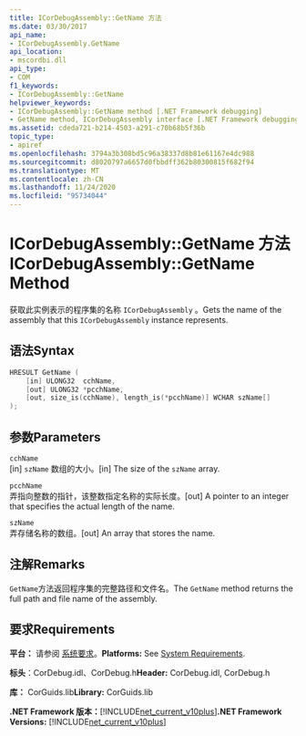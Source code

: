 ```yaml
---
title: ICorDebugAssembly::GetName 方法
ms.date: 03/30/2017
api_name:
- ICorDebugAssembly.GetName
api_location:
- mscordbi.dll
api_type:
- COM
f1_keywords:
- ICorDebugAssembly::GetName
helpviewer_keywords:
- ICorDebugAssembly::GetName method [.NET Framework debugging]
- GetName method, ICorDebugAssembly interface [.NET Framework debugging]
ms.assetid: cdeda721-b214-4503-a291-c70b68b5f36b
topic_type:
- apiref
ms.openlocfilehash: 3794a3b308bd5c96a38337d8b81e61167e4dc988
ms.sourcegitcommit: d8020797a6657d0fbbdff362b80300815f682f94
ms.translationtype: MT
ms.contentlocale: zh-CN
ms.lasthandoff: 11/24/2020
ms.locfileid: "95734044"
---
```

# <a name="icordebugassemblygetname-method"></a><span data-ttu-id="04b7c-102">ICorDebugAssembly::GetName 方法</span><span class="sxs-lookup"><span data-stu-id="04b7c-102">ICorDebugAssembly::GetName Method</span></span>

<span data-ttu-id="04b7c-103">获取此实例表示的程序集的名称 `ICorDebugAssembly` 。</span><span class="sxs-lookup"><span data-stu-id="04b7c-103">Gets the name of the assembly that this `ICorDebugAssembly` instance represents.</span></span>  
  
## <a name="syntax"></a><span data-ttu-id="04b7c-104">语法</span><span class="sxs-lookup"><span data-stu-id="04b7c-104">Syntax</span></span>  
  
```cpp  
HRESULT GetName (  
    [in] ULONG32  cchName,  
    [out] ULONG32 *pcchName,  
    [out, size_is(cchName), length_is(*pcchName)] WCHAR szName[]  
);  
```  
  
## <a name="parameters"></a><span data-ttu-id="04b7c-105">参数</span><span class="sxs-lookup"><span data-stu-id="04b7c-105">Parameters</span></span>  

 `cchName`  
 <span data-ttu-id="04b7c-106">[in] `szName` 数组的大小。</span><span class="sxs-lookup"><span data-stu-id="04b7c-106">[in] The size of the `szName` array.</span></span>  
  
 `pcchName`  
 <span data-ttu-id="04b7c-107">弄指向整数的指针，该整数指定名称的实际长度。</span><span class="sxs-lookup"><span data-stu-id="04b7c-107">[out] A pointer to an integer that specifies the actual length of the name.</span></span>  
  
 `szName`  
 <span data-ttu-id="04b7c-108">弄存储名称的数组。</span><span class="sxs-lookup"><span data-stu-id="04b7c-108">[out] An array that stores the name.</span></span>  
  
## <a name="remarks"></a><span data-ttu-id="04b7c-109">注解</span><span class="sxs-lookup"><span data-stu-id="04b7c-109">Remarks</span></span>  

 <span data-ttu-id="04b7c-110">`GetName`方法返回程序集的完整路径和文件名。</span><span class="sxs-lookup"><span data-stu-id="04b7c-110">The `GetName` method returns the full path and file name of the assembly.</span></span>  
  
## <a name="requirements"></a><span data-ttu-id="04b7c-111">要求</span><span class="sxs-lookup"><span data-stu-id="04b7c-111">Requirements</span></span>  

 <span data-ttu-id="04b7c-112">**平台：** 请参阅 [系统要求](../../get-started/system-requirements.md)。</span><span class="sxs-lookup"><span data-stu-id="04b7c-112">**Platforms:** See [System Requirements](../../get-started/system-requirements.md).</span></span>  
  
 <span data-ttu-id="04b7c-113">**标头**：CorDebug.idl、CorDebug.h</span><span class="sxs-lookup"><span data-stu-id="04b7c-113">**Header:** CorDebug.idl, CorDebug.h</span></span>  
  
 <span data-ttu-id="04b7c-114">**库：** CorGuids.lib</span><span class="sxs-lookup"><span data-stu-id="04b7c-114">**Library:** CorGuids.lib</span></span>  
  
 <span data-ttu-id="04b7c-115">**.NET Framework 版本：**[!INCLUDE[net_current_v10plus](../../../../includes/net-current-v10plus-md.md)]</span><span class="sxs-lookup"><span data-stu-id="04b7c-115">**.NET Framework Versions:** [!INCLUDE[net_current_v10plus](../../../../includes/net-current-v10plus-md.md)]</span></span>
